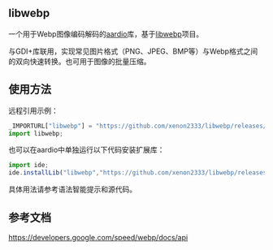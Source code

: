 libwebp
---
一个用于Webp图像编码解码的[aardio](https://www.aardio.com)库，基于[libwebp](https://developers.google.com/speed/webp/docs/api)项目。

与GDI+库联用，实现常见图片格式（PNG、JPEG、BMP等）与Webp格式之间的双向快速转换。也可用于图像的批量压缩。

## 使用方法
远程引用示例：
```js
_IMPORTURL["libwebp"] = "https://github.com/xenon2333/libwebp/releases/latest/download/libwebp.tar.lzma";
import libwebp;
```
也可以在aardio中单独运行以下代码安装扩展库：
```js
import ide;
ide.installLib("libwebp","https://github.com/xenon2333/libwebp/releases/latest/download/libwebp.tar.lzma");
```

具体用法请参考语法智能提示和源代码。

## 参考文档
https://developers.google.com/speed/webp/docs/api
